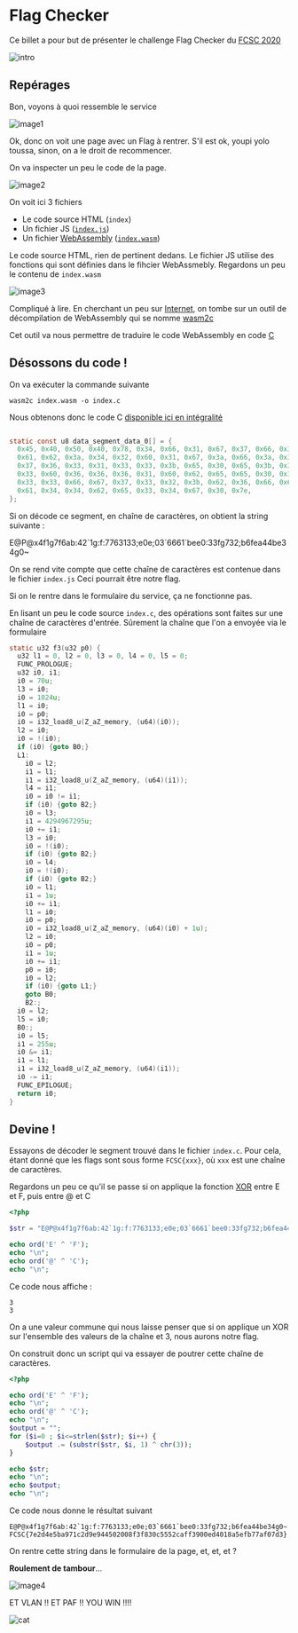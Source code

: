 # Flag Checker

Ce billet a pour but de présenter le challenge Flag Checker du [FCSC 2020](https://www.france-cybersecurity-challenge.fr/)

![intro](assets/intro.png)

## Repérages

Bon, voyons à quoi ressemble le service

![image1](assets/image1.png)

Ok, donc on voit une page avec un Flag à rentrer. S'il est ok, youpi yolo toussa, sinon, on a le droit de recommencer.

On va inspecter un peu le code de la page.

![image2](assets/image2.png)

On voit ici 3 fichiers

- Le code source HTML (`index`)
- Un fichier JS ([`index.js`](ressources/index.js))
- Un fichier [WebAssembly](https://fr.wikipedia.org/wiki/WebAssembly) ([`index.wasm`](ressources/index.wasm))

Le code source HTML, rien de pertinent dedans. Le fichier JS utilise des fonctions qui sont définies dans le fihcier WebAssmebly. Regardons un peu le contenu de `index.wasm`

![image3](assets/image3.png)

Compliqué à lire. En cherchant un peu sur [Internet](https://fr.wikipedia.org/wiki/Internet), on tombe sur un outil de décompilation de WebAssembly qui se nomme [wasm2c](https://github.com/WebAssembly/wabt/tree/master/wasm2c)

Cet outil va nous permettre de traduire le code WebAssembly en code [C](https://fr.wikipedia.org/wiki/C_(langage))

## Désossons du code !

On va exécuter la commande suivante

```shell
wasm2c index.wasm -o index.c
```

Nous obtenons donc le code C [disponible ici en intégralité](ressources/index.c)

```c

static const u8 data_segment_data_0[] = {
  0x45, 0x40, 0x50, 0x40, 0x78, 0x34, 0x66, 0x31, 0x67, 0x37, 0x66, 0x36,
  0x61, 0x62, 0x3a, 0x34, 0x32, 0x60, 0x31, 0x67, 0x3a, 0x66, 0x3a, 0x37,
  0x37, 0x36, 0x33, 0x31, 0x33, 0x33, 0x3b, 0x65, 0x30, 0x65, 0x3b, 0x30,
  0x33, 0x60, 0x36, 0x36, 0x36, 0x31, 0x60, 0x62, 0x65, 0x65, 0x30, 0x3a,
  0x33, 0x33, 0x66, 0x67, 0x37, 0x33, 0x32, 0x3b, 0x62, 0x36, 0x66, 0x65,
  0x61, 0x34, 0x34, 0x62, 0x65, 0x33, 0x34, 0x67, 0x30, 0x7e,
};
```

Si on décode ce segment, en chaîne de caractères, on obtient la string suivante :

E@P@x4f1g7f6ab:42\`1g:f:7763133;e0e;03\`6661\`bee0:33fg732;b6fea44be34g0~

On se rend vite compte que cette chaîne de caractères est contenue dans le fichier `index.js`
Ceci pourrait être notre flag.

Si on le rentre dans le formulaire du service, ça ne fonctionne pas.

En lisant un peu le code source `index.c`, des opérations sont faites sur une chaîne de caractères d'entrée. Sûrement la chaîne que l'on a envoyée via le formulaire

```c
static u32 f3(u32 p0) {
  u32 l1 = 0, l2 = 0, l3 = 0, l4 = 0, l5 = 0;
  FUNC_PROLOGUE;
  u32 i0, i1;
  i0 = 70u;
  l3 = i0;
  i0 = 1024u;
  l1 = i0;
  i0 = p0;
  i0 = i32_load8_u(Z_aZ_memory, (u64)(i0));
  l2 = i0;
  i0 = !(i0);
  if (i0) {goto B0;}
  L1:
    i0 = l2;
    i1 = l1;
    i1 = i32_load8_u(Z_aZ_memory, (u64)(i1));
    l4 = i1;
    i0 = i0 != i1;
    if (i0) {goto B2;}
    i0 = l3;
    i1 = 4294967295u;
    i0 += i1;
    l3 = i0;
    i0 = !(i0);
    if (i0) {goto B2;}
    i0 = l4;
    i0 = !(i0);
    if (i0) {goto B2;}
    i0 = l1;
    i1 = 1u;
    i0 += i1;
    l1 = i0;
    i0 = p0;
    i0 = i32_load8_u(Z_aZ_memory, (u64)(i0) + 1u);
    l2 = i0;
    i0 = p0;
    i1 = 1u;
    i0 += i1;
    p0 = i0;
    i0 = l2;
    if (i0) {goto L1;}
    goto B0;
    B2:;
  i0 = l2;
  l5 = i0;
  B0:;
  i0 = l5;
  i1 = 255u;
  i0 &= i1;
  i1 = l1;
  i1 = i32_load8_u(Z_aZ_memory, (u64)(i1));
  i0 -= i1;
  FUNC_EPILOGUE;
  return i0;
}
```

## Devine !

Essayons de décoder le segment trouvé dans le fichier `index.c`. Pour cela, étant donné que les flags sont sous forme `FCSC{xxx}`, où `xxx` est une chaîne de caractères.

Regardons un peu ce qu'il se passe si on applique la fonction [XOR](https://fr.wikipedia.org/wiki/Fonction_OU_exclusif) entre E et F, puis entre @ et C

```php
<?php

$str = "E@P@x4f1g7f6ab:42`1g:f:7763133;e0e;03`6661`bee0:33fg732;b6fea44be34g0~";

echo ord('E' ^ 'F');
echo "\n";
echo ord('@' ^ 'C');
echo "\n";
```

Ce code nous affiche :
```
3
3
```

On a une valeur commune qui nous laisse penser que si on applique un XOR sur l'ensemble des valeurs de la chaîne et 3, nous aurons notre flag.

On construit donc un script qui va essayer de poutrer cette chaîne de caractères.

```php
<?php

echo ord('E' ^ 'F');
echo "\n";
echo ord('@' ^ 'C');
echo "\n";
$output = "";
for ($i=0 ; $i<=strlen($str); $i++) {
    $output .= (substr($str, $i, 1) ^ chr(3));
}

echo $str;
echo "\n";
echo $output;
echo "\n";
```

Ce code nous donne le résultat suivant

```
E@P@x4f1g7f6ab:42`1g:f:7763133;e0e;03`6661`bee0:33fg732;b6fea44be34g0~
FCSC{7e2d4e5ba971c2d9e944502008f3f830c5552caff3900ed4018a5efb77af07d3}

```

On rentre cette string dans le formulaire de la page, et, et, et ?

**Roulement de tambour**...

![image4](assets/image4.png)

ET VLAN !! ET PAF !! YOU WIN !!!!

![cat](assets/cat.jpeg)
